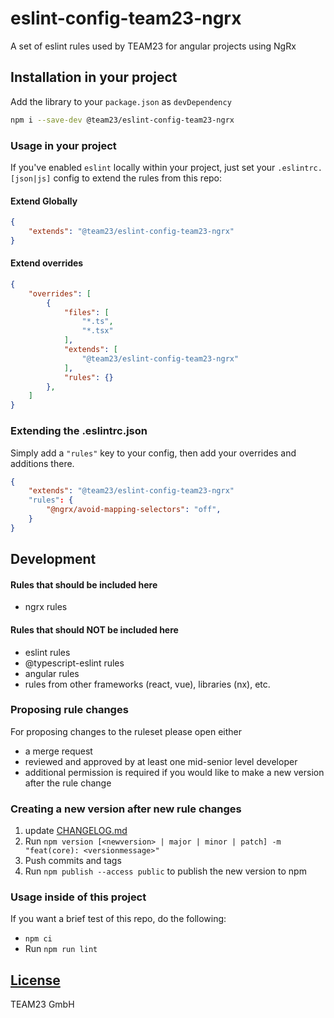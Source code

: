 # eslint-config-team23-ngrx

A set of eslint rules used by TEAM23 for angular projects using NgRx

## Installation in your project
Add the library to your `package.json` as `devDependency`

```bash
npm i --save-dev @team23/eslint-config-team23-ngrx
```

### Usage in your project

If you've enabled `eslint` locally within your project, just set your `.eslintrc.[json|js]` config to extend the rules from this repo:

#### Extend Globally
```json
{
    "extends": "@team23/eslint-config-team23-ngrx"
}
```

#### Extend overrides
```json
{
    "overrides": [
        {
            "files": [
                "*.ts",
                "*.tsx"
            ],
            "extends": [
                "@team23/eslint-config-team23-ngrx"
            ],
            "rules": {}
        },
    ]
}
```

### Extending the .eslintrc.json

Simply add a `"rules"` key to your config, then add your overrides and additions there.

```json
{
    "extends": "@team23/eslint-config-team23-ngrx"
    "rules": {
        "@ngrx/avoid-mapping-selectors": "off",
    }
}
```

## Development

#### Rules that should be included here
 - ngrx rules

#### Rules that should NOT be included here
 - eslint rules
 - @typescript-eslint rules
 - angular rules
 - rules from other frameworks (react, vue), libraries (nx), etc.

### Proposing rule changes

For proposing changes to the ruleset please open either

-   a merge request
-   reviewed and approved by at least one mid-senior level developer
-   additional permission is required if you would like to make a new version after the rule change

### Creating a new version after new rule changes

1) update [CHANGELOG.md](CHANGELOG.md)
2) Run `npm version [<newversion> | major | minor | patch] -m "feat(core): <versionmessage>"`
3) Push commits and tags
4) Run `npm publish --access public` to publish the new version to npm

### Usage inside of this project 

If you want a brief test of this repo, do the following:

- `npm ci`
- Run `npm run lint`

## [License](LICENSE)
TEAM23 GmbH
